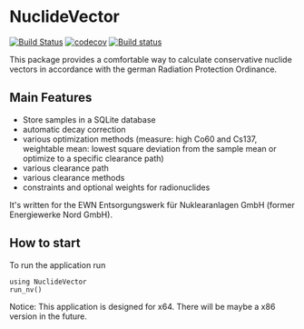 # NuclideVector

[![Build Status](https://travis-ci.org/Ph0non/NuclideVector.svg?branch=master)](https://travis-ci.org/Ph0non/NuclideVector)
  [![codecov](https://codecov.io/gh/Ph0non/NuclideVector/branch/master/graph/badge.svg)](https://codecov.io/gh/Ph0non/NuclideVector) [![Build status](https://ci.appveyor.com/api/projects/status/d97d0jnxrx9r50bn/branch/master?svg=true)](https://ci.appveyor.com/project/Ph0non/nuclidevector/branch/master)


This package provides a comfortable way to calculate conservative nuclide vectors in accordance with the german Radiation Protection Ordinance.

## Main Features
- Store samples in a SQLite database
- automatic decay correction
- various optimization methods (measure: high Co60 and Cs137, weightable mean: lowest square deviation from the sample mean or optimize to a specific clearance path)
- various clearance path
- various clearance methods
- constraints and optional weights for radionuclides

It's written for the EWN Entsorgungswerk für Nuklearanlagen GmbH (former Energiewerke Nord GmbH).

## How to start
To run the application run
```
using NuclideVector
run_nv()
```

Notice: This application is designed for x64. There will be maybe a x86 version in the future.
